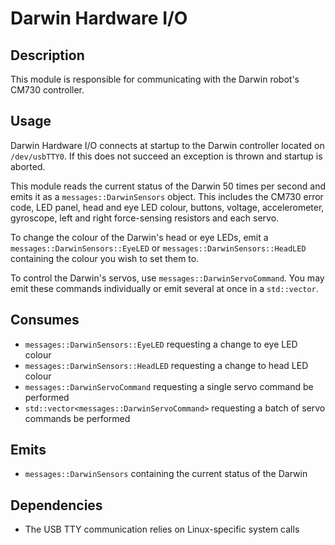 Darwin Hardware I/O
===================

## Description

This module is responsible for communicating with the Darwin robot's CM730
controller.

## Usage

Darwin Hardware I/O connects at startup to the Darwin controller located on
`/dev/usbTTY0`. If this does not succeed an exception is thrown and startup is
aborted.

This module reads the current status of the Darwin 50 times per second and
emits it as a `messages::DarwinSensors` object. This includes the CM730 error
code, LED panel, head and eye LED colour, buttons, voltage, accelerometer,
gyroscope, left and right force-sensing resistors and each servo.

To change the colour of the Darwin's head or eye LEDs, emit a
`messages::DarwinSensors::EyeLED` or `messages::DarwinSensors::HeadLED`
containing the colour you wish to set them to.

To control the Darwin's servos, use `messages::DarwinServoCommand`. You may
emit these commands individually or emit several at once in a `std::vector`.

## Consumes

* `messages::DarwinSensors::EyeLED` requesting a change to eye LED colour
* `messages::DarwinSensors::HeadLED` requesting a change to head LED colour
* `messages::DarwinServoCommand` requesting a single servo command be performed
* `std::vector<messages::DarwinServoCommand>` requesting a batch of servo
  commands be performed

## Emits

* `messages::DarwinSensors` containing the current status of the Darwin

## Dependencies

* The USB TTY communication relies on Linux-specific system calls

